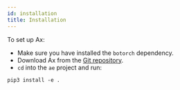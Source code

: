 ```yaml
---
id: installation
title: Installation
---
```


To set up Ax:
* Make sure you have installed the `botorch` dependency.
* Download Ax from the [Git repository](https://github.com/facebook/Ax).
* `cd` into the `ae` project and run:

```
pip3 install -e .
```
